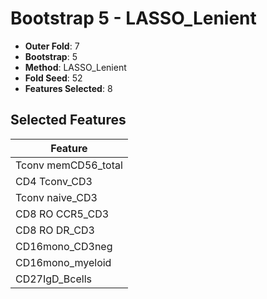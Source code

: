 # Bootstrap 5 - LASSO_Lenient

- **Outer Fold**: 7
- **Bootstrap**: 5
- **Method**: LASSO_Lenient
- **Fold Seed**: 52
- **Features Selected**: 8

## Selected Features

| Feature |
|---------|
| Tconv memCD56_total |
| CD4 Tconv_CD3 |
| Tconv naive_CD3 |
| CD8 RO CCR5_CD3 |
| CD8 RO DR_CD3 |
| CD16mono_CD3neg |
| CD16mono_myeloid |
| CD27IgD_Bcells |
